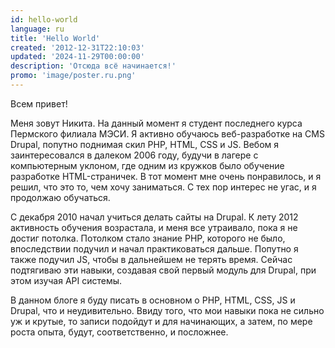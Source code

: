 ```yaml
---
id: hello-world
language: ru
title: 'Hello World'
created: '2012-12-31T22:10:03'
updated: '2024-11-29T00:00:00'
description: 'Отсюда всё начинается!'
promo: 'image/poster.ru.png'
---
```


Всем привет!

Меня зовут Никита. На данный момент я студент последнего курса Пермского филиала
МЭСИ. Я активно обучаюсь веб-разработке на CMS Drupal, попутно поднимая скил
PHP, HTML, CSS и JS. Вебом я заинтересовался в далеком 2006 году, будучи в
лагере с компьютерным уклоном, где одним из кружков было обучение разработке
HTML-страничек. В тот момент мне очень понравилось, и я решил, что это то, чем
хочу заниматься. С тех пор интерес не угас, и я продолжаю обучаться.

С декабря 2010 начал учиться делать сайты на Drupal. К лету 2012 активность
обучения возрастала, и меня все утраивало, пока я не достиг потолка. Потолком
стало знание PHP, которого не было, впоследствии подучил и начал практиковаться
дальше. Попутно я также подучил JS, чтобы в дальнейшем не терять время. Сейчас
подтягиваю эти навыки, создавая свой первый модуль для Drupal, при этом изучая
API системы.

В данном блоге я буду писать в основном о PHP, HTML, CSS, JS и Drupal, что и
неудивительно. Ввиду того, что мои навыки пока не сильно уж и крутые, то записи
подойдут и для начинающих, а затем, по мере роста опыта, будут, соответственно,
и посложнее.
